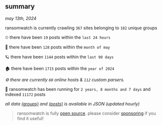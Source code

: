 
## summary
_may 13th, 2024_

ransomwatch is currently crawling `367` sites belonging to `182` unique groups

⏲ there have been `19` posts within the `last 24 hours`

🦈 there have been `128` posts within the `month of may`

🪐 there have been `1144` posts within the `last 90 days`

🏚 there have been `1715` posts within the `year of 2024`

_⚙️ there are currently `60` online hosts & `112` custom parsers._

🦕 ransomwatch has been running for `2 years, 8 months and 7 days` and indexed `11172` posts

_all data  [(groups)](http://ransomwhat.telemetry.ltd/groups) and [(posts)](http://ransomwhat.telemetry.ltd/posts) is available in JSON (updated hourly)_

> ransomwatch is fully [open source](https://github.com/joshhighet/ransomwatch#ransomwatch--). please consider [sponsoring](https://github.com/sponsors/joshhighet) if you find it useful!
